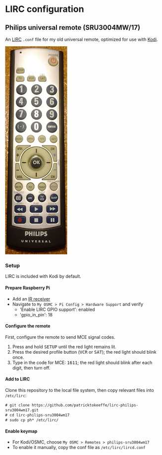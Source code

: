 # LIRC configuration

## Philips universal remote (SRU3004MW/17)

An [LIRC](http://lirc.org) `.conf` file for my old universal remote,
optimized for use with [Kodi](https://kodi.tv).

![Photo of remote](philips-sru3004wm17.jpg)


### Setup

LIRC is included with Kodi by default. 


#### Prepare Raspberry Pi

* Add an [IR receiver](http://kodi.wiki/view/Raspberry_Pi#Remote_controls)
* Navigate to `My OSMC > Pi Config > Hardware Support` and verify
    * 'Enable LIRC GPIO support': enabled
    * 'gpio_in_pin': 18

#### Configure the remote

First, configure the remote to send MCE signal codes.

1. Press and hold <kbd>SETUP</kbd> until the red light remains lit.
2. Press the desired profile button (<kbd>VCR</kbd> or <kbd>SAT</kbd>);
   the red light should blink once.
3. Type in the code for MCE: <kbd>1</kbd><kbd>6</kbd><kbd>1</kbd><kbd>1</kbd>;
   the red light should blink after each digit, then turn off.

#### Add to LIRC

Clone this repository to the local file system, then copy relevant files
into `/etc/lirc`:
```
# git clone https://github.com/patricktokeeffe/lirc-philips-sru3004wm17.git
# cd lirc-philips-sru3004wm17
# sudo cp ph* /etc/lirc/
```

#### Enable keymap

* For Kodi/OSMC, choose `My OSMC > Remotes > philips-sru3004wm17`
* To enable it manually, copy the conf file as `/etc/lirc/lircd.conf`

